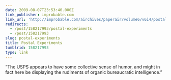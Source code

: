 ```yaml
---
date: 2009-08-07T23:53:40.000Z
link_publisher: improbable.com
link_url: 'http://improbable.com/airchives/paperair/volume6/v6i4/postal-6-4.html'
redirects:
  - /post/158217993/postal-experiments
  - /post/158217993
slug: postal-experiments
title: Postal Experiments
tumblrid: 158217993
type: link
---
```

<p>&ldquo;The USPS appears to have some collective sense of humor, and might in fact here be displaying the rudiments of organic bureaucratic intelligence.&rdquo;</p>
